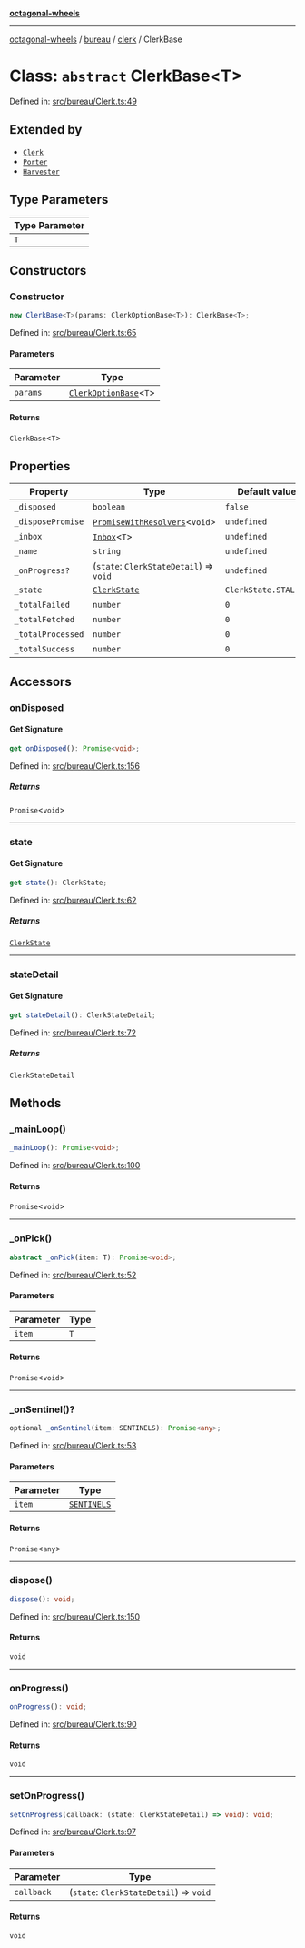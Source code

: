 [**octagonal-wheels**](../../../../../../README.md)

***

[octagonal-wheels](../../../../../../globals.md) / [bureau](../../../README.md) / [clerk](../README.md) / ClerkBase

# Class: `abstract` ClerkBase\<T\>

Defined in: [src/bureau/Clerk.ts:49](https://github.com/vrtmrz/octagonal-wheels/blob/main/src/bureau/Clerk.ts#L49)

## Extended by

- [`Clerk`](Clerk.md)
- [`Porter`](Porter.md)
- [`Harvester`](Harvester.md)

## Type Parameters

| Type Parameter |
| ------ |
| `T` |

## Constructors

### Constructor

```ts
new ClerkBase<T>(params: ClerkOptionBase<T>): ClerkBase<T>;
```

Defined in: [src/bureau/Clerk.ts:65](https://github.com/vrtmrz/octagonal-wheels/blob/main/src/bureau/Clerk.ts#L65)

#### Parameters

| Parameter | Type |
| ------ | ------ |
| `params` | [`ClerkOptionBase`](../type-aliases/ClerkOptionBase.md)\<`T`\> |

#### Returns

`ClerkBase`\<`T`\>

## Properties

| Property | Type | Default value | Defined in |
| ------ | ------ | ------ | ------ |
| <a id="_disposed"></a> `_disposed` | `boolean` | `false` | [src/bureau/Clerk.ts:60](https://github.com/vrtmrz/octagonal-wheels/blob/main/src/bureau/Clerk.ts#L60) |
| <a id="_disposepromise"></a> `_disposePromise` | [`PromiseWithResolvers`](../../../../promises/type-aliases/PromiseWithResolvers.md)\<`void`\> | `undefined` | [src/bureau/Clerk.ts:61](https://github.com/vrtmrz/octagonal-wheels/blob/main/src/bureau/Clerk.ts#L61) |
| <a id="_inbox"></a> `_inbox` | [`Inbox`](../../inbox/classes/Inbox.md)\<`T`\> | `undefined` | [src/bureau/Clerk.ts:50](https://github.com/vrtmrz/octagonal-wheels/blob/main/src/bureau/Clerk.ts#L50) |
| <a id="_name"></a> `_name` | `string` | `undefined` | [src/bureau/Clerk.ts:51](https://github.com/vrtmrz/octagonal-wheels/blob/main/src/bureau/Clerk.ts#L51) |
| <a id="_onprogress"></a> `_onProgress?` | (`state`: `ClerkStateDetail`) => `void` | `undefined` | [src/bureau/Clerk.ts:88](https://github.com/vrtmrz/octagonal-wheels/blob/main/src/bureau/Clerk.ts#L88) |
| <a id="_state"></a> `_state` | [`ClerkState`](../enumerations/ClerkState.md) | `ClerkState.STALLED` | [src/bureau/Clerk.ts:55](https://github.com/vrtmrz/octagonal-wheels/blob/main/src/bureau/Clerk.ts#L55) |
| <a id="_totalfailed"></a> `_totalFailed` | `number` | `0` | [src/bureau/Clerk.ts:58](https://github.com/vrtmrz/octagonal-wheels/blob/main/src/bureau/Clerk.ts#L58) |
| <a id="_totalfetched"></a> `_totalFetched` | `number` | `0` | [src/bureau/Clerk.ts:59](https://github.com/vrtmrz/octagonal-wheels/blob/main/src/bureau/Clerk.ts#L59) |
| <a id="_totalprocessed"></a> `_totalProcessed` | `number` | `0` | [src/bureau/Clerk.ts:56](https://github.com/vrtmrz/octagonal-wheels/blob/main/src/bureau/Clerk.ts#L56) |
| <a id="_totalsuccess"></a> `_totalSuccess` | `number` | `0` | [src/bureau/Clerk.ts:57](https://github.com/vrtmrz/octagonal-wheels/blob/main/src/bureau/Clerk.ts#L57) |

## Accessors

### onDisposed

#### Get Signature

```ts
get onDisposed(): Promise<void>;
```

Defined in: [src/bureau/Clerk.ts:156](https://github.com/vrtmrz/octagonal-wheels/blob/main/src/bureau/Clerk.ts#L156)

##### Returns

`Promise`\<`void`\>

***

### state

#### Get Signature

```ts
get state(): ClerkState;
```

Defined in: [src/bureau/Clerk.ts:62](https://github.com/vrtmrz/octagonal-wheels/blob/main/src/bureau/Clerk.ts#L62)

##### Returns

[`ClerkState`](../enumerations/ClerkState.md)

***

### stateDetail

#### Get Signature

```ts
get stateDetail(): ClerkStateDetail;
```

Defined in: [src/bureau/Clerk.ts:72](https://github.com/vrtmrz/octagonal-wheels/blob/main/src/bureau/Clerk.ts#L72)

##### Returns

`ClerkStateDetail`

## Methods

### \_mainLoop()

```ts
_mainLoop(): Promise<void>;
```

Defined in: [src/bureau/Clerk.ts:100](https://github.com/vrtmrz/octagonal-wheels/blob/main/src/bureau/Clerk.ts#L100)

#### Returns

`Promise`\<`void`\>

***

### \_onPick()

```ts
abstract _onPick(item: T): Promise<void>;
```

Defined in: [src/bureau/Clerk.ts:52](https://github.com/vrtmrz/octagonal-wheels/blob/main/src/bureau/Clerk.ts#L52)

#### Parameters

| Parameter | Type |
| ------ | ------ |
| `item` | `T` |

#### Returns

`Promise`\<`void`\>

***

### \_onSentinel()?

```ts
optional _onSentinel(item: SENTINELS): Promise<any>;
```

Defined in: [src/bureau/Clerk.ts:53](https://github.com/vrtmrz/octagonal-wheels/blob/main/src/bureau/Clerk.ts#L53)

#### Parameters

| Parameter | Type |
| ------ | ------ |
| `item` | [`SENTINELS`](../type-aliases/SENTINELS.md) |

#### Returns

`Promise`\<`any`\>

***

### dispose()

```ts
dispose(): void;
```

Defined in: [src/bureau/Clerk.ts:150](https://github.com/vrtmrz/octagonal-wheels/blob/main/src/bureau/Clerk.ts#L150)

#### Returns

`void`

***

### onProgress()

```ts
onProgress(): void;
```

Defined in: [src/bureau/Clerk.ts:90](https://github.com/vrtmrz/octagonal-wheels/blob/main/src/bureau/Clerk.ts#L90)

#### Returns

`void`

***

### setOnProgress()

```ts
setOnProgress(callback: (state: ClerkStateDetail) => void): void;
```

Defined in: [src/bureau/Clerk.ts:97](https://github.com/vrtmrz/octagonal-wheels/blob/main/src/bureau/Clerk.ts#L97)

#### Parameters

| Parameter | Type |
| ------ | ------ |
| `callback` | (`state`: `ClerkStateDetail`) => `void` |

#### Returns

`void`
